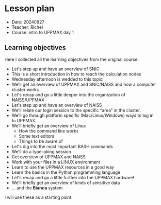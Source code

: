 # Lesson plan

- Date: 20240827
- Teacher: Richel
- Course: intro to UPPMAX day 1

## Learning objectives

Here I collected all the learning objectives from the original course:

- Let's step up and have an overview of SNIC
- This is a short introduction in how to reach the calculation nodes
- Wednesday afternoon is wedded to this topic!
- We'll get an overview of UPPMAX and SNIC/NAISS and how a computer cluster works
- Let's recap and go a little deeper into the organization of NAISS/UPPMAX
- Let's step up and have an overview of NAISS
- We'll relate our login session to the specific "area" in the cluster.
- We'll go through platform specific (Mac/Linux/Windows) ways to log in to UPPMAX.
- We'll briefly get an overview of Linux
  - How the command line works
  - Some text editors
  - Things to be aware of
- Let's dig into the most important BASH commands
- We'll do a type-along session
- Get overview of UPPMAX and NAISS
- Work with your files in a LINUX environment
- Learn to use the UPPMAX resources in a good way
- Learn the basics in the Python programming language
- Let's recap and go a little further into the UPPMAX hardware!
- We'll briefly get an overview of kinds of sensitive data
- ... and the **Bianca** system

I will use these as a starting point.
